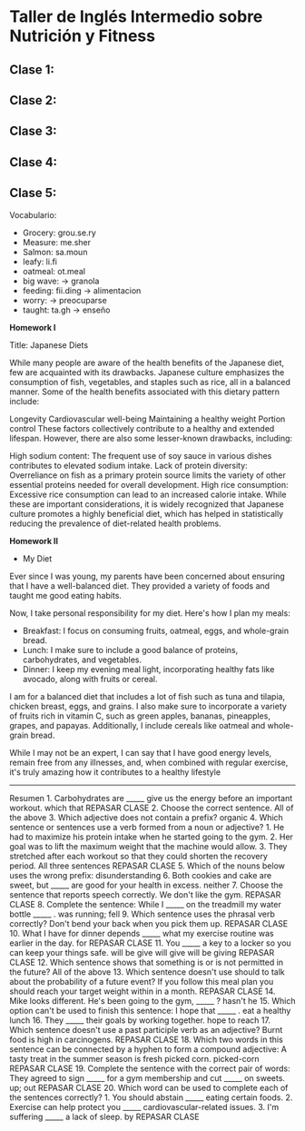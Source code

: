 # Taller de Inglés Intermedio sobre Nutrición y Fitness

## Clase 1: 
## Clase 2: 
## Clase 3: 
## Clase 4: 


## Clase 5: 

Vocabulario: 
- Grocery: grou.se.ry 
- Measure: me.sher
- Salmon: sa.moun
- leafy: li.fi
- oatmeal: ot.meal 
- big wave: -> granola
- feeding: fii.ding  -> alimentacion 
- worry:  -> preocuparse 
- taught: ta.gh  -> enseño 


















**Homework I**

Title: Japanese Diets

While many people are aware of the health benefits of the Japanese diet, few are acquainted with its drawbacks. Japanese culture emphasizes the consumption of fish, vegetables, and staples such as rice, all in a balanced manner. Some of the health benefits associated with this dietary pattern include:

Longevity
Cardiovascular well-being
Maintaining a healthy weight
Portion control
These factors collectively contribute to a healthy and extended lifespan. However, there are also some lesser-known drawbacks, including:

High sodium content: The frequent use of soy sauce in various dishes contributes to elevated sodium intake.
Lack of protein diversity: Overreliance on fish as a primary protein source limits the variety of other essential proteins needed for overall development.
High rice consumption: Excessive rice consumption can lead to an increased calorie intake.
While these are important considerations, it is widely recognized that Japanese culture promotes a highly beneficial diet, which has helped in statistically reducing the prevalence of diet-related health problems.





**Homework II**

- My Diet

Ever since I was young, my parents have been concerned about ensuring that I have a well-balanced diet. 
They provided a variety of foods and taught me good eating habits.

Now, I take personal responsibility for my diet. Here's how I plan my meals:

- Breakfast: I focus on consuming fruits, oatmeal, eggs, and whole-grain bread.
- Lunch: I make sure to include a good balance of proteins, carbohydrates, and vegetables.
- Dinner: I keep my evening meal light, incorporating healthy fats like avocado, along with fruits or cereal.

I am for a balanced diet that includes a lot of fish such as tuna and tilapia, chicken breast, eggs, and grains. 
I also make sure to incorporate a variety of fruits rich in vitamin C, such as green apples, bananas, pineapples, grapes, and papayas. 
Additionally, I include cereals like oatmeal and whole-grain bread.

While I may not be an expert, I can say that I have good energy levels, remain free from any illnesses, and, when combined with regular exercise, 
it's truly amazing how it contributes to a healthy lifestyle


----------------------------------------------------------------------------------
Resumen
1.
Carbohydrates are _____ give us the energy before an important workout.
which
that
REPASAR CLASE
2.
Choose the correct sentence.
All of the above
3.
Which adjective does not contain a prefix?
organic
4.
Which sentence or sentences use a verb formed from a noun or adjective? 1. He had to maximize his protein intake when he started going to the gym. 2. Her goal was to lift the maximum weight that the machine would allow. 3. They stretched after each workout so that they could shorten the recovery period.
All three sentences
REPASAR CLASE
5.
Which of the nouns below uses the wrong prefix:
disunderstanding
6.
Both cookies and cake are sweet, but _____ are good for your health in excess.
neither
7.
Choose the sentence that reports speech correctly.
We don't like the gym.
REPASAR CLASE
8.
Complete the sentence: While I _____ on the treadmill my water bottle _____ .
was running; fell
9.
Which sentence uses the phrasal verb correctly?
Don't bend your back when you pick them up.
REPASAR CLASE
10.
What I have for dinner depends _____ what my exercise routine was earlier in the day.
for
REPASAR CLASE
11.
You _____ a key to a locker so you can keep your things safe.
will be give
will give
will be giving
REPASAR CLASE
12.
Which sentence shows that something is or is not permitted in the future?
All of the above
13.
Which sentence doesn't use should to talk about the probability of a future event?
If you follow this meal plan you should reach your target weight within in a month.
REPASAR CLASE
14.
Mike looks different. He's been going to the gym, _____ ?
hasn't he
15.
Which option can't be used to finish this sentence: I hope that _____ .
eat a healthy lunch
16.
They _____ their goals by working together.
hope to reach
17.
Which sentence doesn't use a past participle verb as an adjective?
Burnt food is high in carcinogens.
REPASAR CLASE
18.
Which two words in this sentence can be connected by a hyphen to form a compound adjective: A tasty treat in the summer season is fresh picked corn.
picked-corn
REPASAR CLASE
19.
Complete the sentence with the correct pair of words: They agreed to sign _____ for a gym membership and cut _____ on sweets.
up; out
REPASAR CLASE
20.
Which word can be used to complete each of the sentences correctly? 1. You should abstain _____ eating certain foods. 2. Exercise can help protect you _____ cardiovascular-related issues. 3. I'm suffering _____ a lack of sleep.
by
REPASAR CLASE















